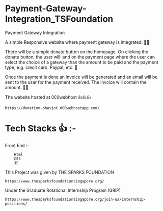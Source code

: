 # Payment-Gateway-Integration_TSFoundation
Payment Gateway Integration


A simple Responsive website where payment gateway is integrated. 💯💯

There will be a simple donate button on the homepage. On clicking the donate button,
the user will land on the payment page where the user can select the choice of a gateway 
than the amount to be paid and the payment type, e.g. credit card, Paypal, etc. 💯

Once the payment is done an invoice will be generated and an email will be sent to the user
for the payment received. The invoice will contain the amount. 🎱🎱

<!----------------------------------------------->

The website hosted at 000webhost 👍👍👍 

    https://donation-bhavjot.000webhostapp.com/

<!----------------------------------------------->

<!----------------------------------------------->

# Tech Stacks 👍 :- 
  
  Front End :-
        
        Html
        CSS
        JS

<!----------------------------------------------->

<!----------------------------------------------->

This Project was given by THE SPARKS FOUNDATION 

    https://www.thesparksfoundationsingapore.org/

Under the Graduate Rotational Internship Program (GRIP)

    https://www.thesparksfoundationsingapore.org/join-us/internship-positions/

<!----------------------------------------------->

 
